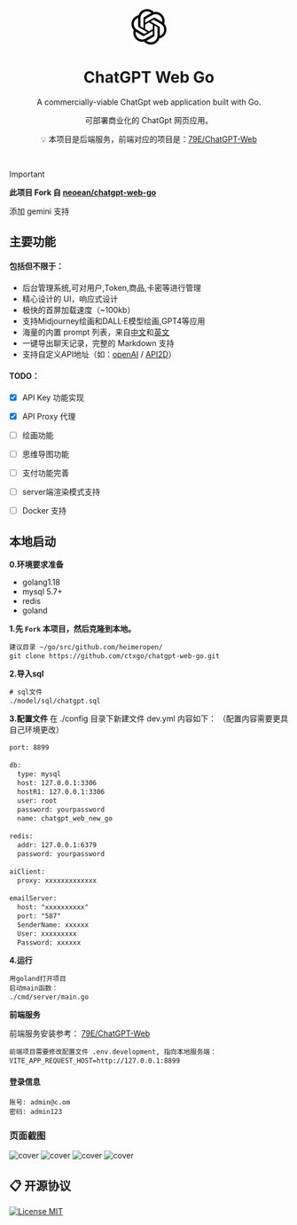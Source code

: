 <div align="center">
<img src="./docs/openai.svg" style="width:64px;height:64px;margin:0 32px" alt="icon"/>

<h1 align="center">ChatGPT Web Go</h1>

A commercially-viable ChatGpt web application built with Go.

可部署商业化的 ChatGpt 网页应用。


💡 本项目是后端服务，前端对应的项目是：[79E/ChatGPT-Web](https://github.com/ctxgo/ChatGpt-Web)

</div>
<br>

> [!IMPORTANT]
> **此项目 Fork 自 [neoean/chatgpt-web-go](https://github.com/neoean/chatgpt-web-go)**
>
> 添加 gemini 支持


## 主要功能
#### 包括但不限于：
- 后台管理系统,可对用户,Token,商品,卡密等进行管理
- 精心设计的 UI，响应式设计
- 极快的首屏加载速度（~100kb）
- 支持Midjourney绘画和DALL·E模型绘画,GPT4等应用
- 海量的内置 prompt 列表，来自[中文](https://github.com/PlexPt/awesome-chatgpt-prompts-zh)和[英文](https://github.com/f/awesome-chatgpt-prompts)
- 一键导出聊天记录，完整的 Markdown 支持
- 支持自定义API地址（如：[openAI](https://api.openai.com) / [API2D](https://api2d.com/r/192767)）


#### TODO：
- [x] API Key 功能实现
- [x] API Proxy 代理
- [ ] 绘画功能
- [ ] 思维导图功能
- [ ] 支付功能完善
- [ ] server端渲染模式支持
- [ ] Docker 支持 


## 本地启动
**0.环境要求准备**
- golang1.18
- mysql 5.7+
- redis
- goland

**1.先 `Fork` 本项目，然后克隆到本地。**
```
建议目录 ~/go/src/github.com/heimeropen/
git clone https://github.com/ctxgo/chatgpt-web-go.git
```

**2.导入sql**
```
# sql文件
./model/sql/chatgpt.sql
```

**3.配置文件**
在 ./config 目录下新建文件 dev.yml 内容如下：
（配置内容需要更具自己环境更改）
```
port: 8899

db:
  type: mysql
  host: 127.0.0.1:3306
  hostR1: 127.0.0.1:3306
  user: root
  password: yourpassword
  name: chatgpt_web_new_go

redis:
  addr: 127.0.0.1:6379
  password: yourpassword

aiClient:
  proxy: xxxxxxxxxxxxx

emailServer:
  host: "xxxxxxxxxx"
  port: "587"
  SenderName: xxxxxx
  User: xxxxxxxxx
  Password: xxxxxx
```

**4.运行**
```
用goland打开项目
启动main函数：
./cmd/server/main.go
```

**前端服务**

前端服务安装参考：
[79E/ChatGPT-Web](https://github.com/ctxgo/ChatGpt-Web)
```
前端项目需要修改配置文件 .env.development, 指向本地服务端：
VITE_APP_REQUEST_HOST=http://127.0.0.1:8899
```

#### 登录信息
```
账号: admin@c.om
密码: admin123
```

### 页面截图

![cover](https://files.catbox.moe/tp963e.png)
![cover](https://files.catbox.moe/y5avbx.png)
![cover](https://files.catbox.moe/k16jsz.png)
![cover](https://files.catbox.moe/8o5oja.png)


## 📋 开源协议

[![License MIT](https://img.shields.io/badge/License-MIT-brightgreen.svg)](https://github.com/79E/ChatGpt-Web/blob/master/license)
